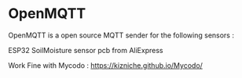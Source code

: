# OpenMQTT
OpenMQTT is a open source MQTT sender for the following sensors : 

ESP32 SoilMoisture sensor pcb from AliExpress

Work Fine with Mycodo : https://kizniche.github.io/Mycodo/
